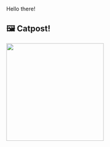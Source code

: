 Hello there!



## 🖼️ Catpost!

<sub>
    <img src="https://cdn2.thecatapi.com/images/ck3.jpg" height="256">
</sub>

